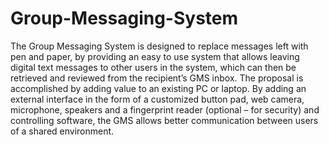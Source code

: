 # Group-Messaging-System
The Group Messaging System is designed to replace messages left with pen and paper, by providing an easy to use system that allows leaving digital text messages to other users in the system, which can then be retrieved and reviewed from the recipient’s GMS inbox. The proposal is accomplished by adding value to an existing PC or laptop. By adding an external interface in the form of a customized button pad, web camera, microphone, speakers and a fingerprint reader (optional – for security) and controlling software, the GMS allows better communication between users of a shared environment.
